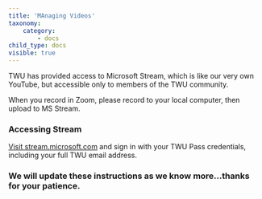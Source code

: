 ```yaml
---
title: 'MAnaging Videos'
taxonomy:
    category:
        - docs
child_type: docs
visible: true
---
```


TWU has provided access to Microsoft Stream, which is like our very own YouTube, but accessible only to members of the TWU community.

When you record in Zoom, please record to your local computer, then upload to MS Stream.

### Accessing Stream

[Visit stream.microsoft.com](https://stream.microsoft.com) and sign in with your TWU Pass credentials, including your full TWU email address.

### We will update these instructions as we know more...thanks for your patience.
